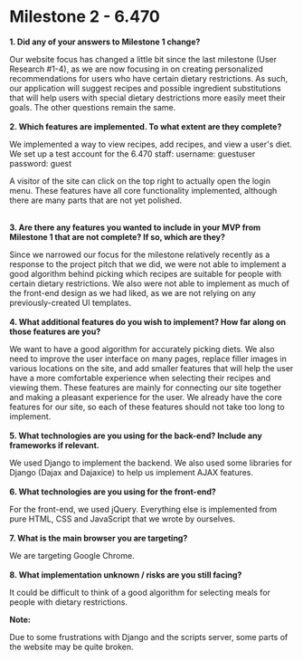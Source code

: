 # Milestone 2 - 6.470 #

**1. Did any of your answers to Milestone 1 change?** 

Our website focus has changed a little bit since the last milestone (User Research #1-4), as we are now focusing in on creating personalized recommendations for users who have certain dietary restrictions. As such, our application will suggest recipes and possible ingredient substitutions that will help users with special dietary destrictions more easily meet their goals. The other questions remain the same.
<br/><br/>
**2. Which features are implemented. To what extent are they complete?**

We implemented a way to view recipes, add recipes, and view a user's diet. We set up a test account for the 6.470 staff:
username: guestuser
password: guest

A visitor of the site can click on the top right to actually open the login menu. These features have all core functionality implemented, although there are many parts that are not yet polished.
<br/><br/>

**3. Are there any features you wanted to include in your MVP from Milestone 1 that are not complete? If so, which are they?**

Since we narrowed our focus for the milestone relatively recently as a response to the project pitch that we did, we were not able to implement a good algorithm behind picking which recipes are suitable for people with certain dietary restrictions. We also were not able to implement as much of the front-end design as we had liked, as we are not relying on any previously-created UI templates.
<br/><br/>
**4. What additional features do you wish to implement? How far along on those features are you?**

We want to have a good algorithm for accurately picking diets. We also need to improve the user interface on many pages, replace filler images in various locations on the site, and add smaller features that will help the user have a more comfortable experience when selecting their recipes and viewing them. These features are mainly for connecting our site together and making a pleasant experience for the user. We already have the core features for our site, so each of these features should not take too long to implement.
<br/><br/>
**5. What technologies are you using for the back-end? Include any frameworks if relevant.**

We used Django to implement the backend. We also used some libraries for Django (Dajax and Dajaxice) to help us implement AJAX features.
<br/><br/>
**6. What technologies are you using for the front-end?**

For the front-end, we used jQuery. Everything else is implemented from pure HTML, CSS and JavaScript that we wrote by ourselves.
<br/><br/>
**7. What is the main browser you are targeting?**

We are targeting Google Chrome.
<br/><br/>
**8. What implementation unknown / risks are you still facing?**

It could be difficult to think of a good algorithm for selecting meals for people with dietary restrictions.

**Note:**

Due to some frustrations with Django and the scripts server, some parts of the website may be quite broken.
